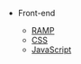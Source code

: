 * Front-end

  * [RAMP](front-end/ramp.md)
  * [CSS](front-end/css.md)
  * [JavaScript](front-end/js.md)
